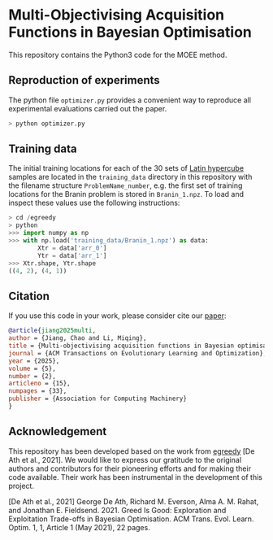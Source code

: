 # Multi-Objectivising Acquisition Functions in Bayesian Optimisation

This repository contains the Python3 code for the MOEE method.

## Reproduction of experiments

The python file `optimizer.py` provides a convenient way to reproduce all 
experimental evaluations carried out the paper. 

```bash
> python optimizer.py
```

## Training data

The initial training locations for each of the 30 sets of
[Latin hypercube](https://www.jstor.org/stable/1268522) samples are located in
the `training_data` directory in this repository with the filename structure
`ProblemName_number`, e.g. the first set of training locations for the Branin
problem is stored in `Branin_1.npz`. 
To load and inspect these values use the following instructions:

```python
> cd /egreedy
> python
>>> import numpy as np
>>> with np.load('training_data/Branin_1.npz') as data:
        Xtr = data['arr_0']
        Ytr = data['arr_1']
>>> Xtr.shape, Ytr.shape
((4, 2), (4, 1))
```

## Citation

If you use this code in your work, please consider cite our
[paper](https://doi.org/10.1145/3716504):

```bibtex
@article{jiang2025multi,
author = {Jiang, Chao and Li, Miqing},
title = {Multi-objectivising acquisition functions in Bayesian optimisation},
journal = {ACM Transactions on Evolutionary Learning and Optimization},
year = {2025},
volume = {5},
number = {2},
articleno = {15},
numpages = {33},
publisher = {Association for Computing Machinery}
}
```

## Acknowledgement

This repository has been developed based on the work from [egreedy](https://github.com/georgedeath/egreedy) [De Ath et al., 2021]. We would like to express our gratitude to the original authors and contributors for their pioneering efforts and for making their code available. Their work has been instrumental in the development of this project.

[De Ath et al., 2021] George De Ath, Richard M. Everson, Alma A. M. Rahat, and Jonathan E. Fieldsend. 2021. Greed Is Good: Exploration and Exploitation Trade-offs in Bayesian Optimisation. ACM Trans. Evol. Learn. Optim. 1, 1, Article 1 (May 2021), 22 pages.
